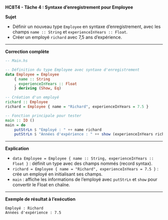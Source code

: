 **HC8T4 - Tâche 4 : Syntaxe d’enregistrement pour Employee**

**Sujet**

* Définir un nouveau type `Employee` en syntaxe d’enregistrement, avec les champs `name :: String` et `experienceInYears :: Float`.
* Créer un employé `richard` avec 7,5 ans d’expérience.

---

**Correction complète**

```haskell
-- Main.hs

-- Définition du type Employee avec syntaxe d'enregistrement
data Employee = Employee
    { name :: String
    , experienceInYears :: Float
    } deriving (Show, Eq)

-- Création d'un employé
richard :: Employee
richard = Employee { name = "Richard", experienceInYears = 7.5 }

-- Fonction principale pour tester
main :: IO ()
main = do
    putStrLn $ "Employé : " ++ name richard
    putStrLn $ "Années d'expérience : " ++ show (experienceInYears richard)
```

---

**Explication**

* `data Employee = Employee { name :: String, experienceInYears :: Float }` : définit un type avec des champs nommés (record syntax).
* `richard = Employee { name = "Richard", experienceInYears = 7.5 }` : crée un employé en initialisant ses champs.
* `main` : affiche les informations de l’employé avec `putStrLn` et `show` pour convertir le Float en chaîne.

---

**Exemple de résultat à l’exécution**

```
Employé : Richard
Années d'expérience : 7.5
```

